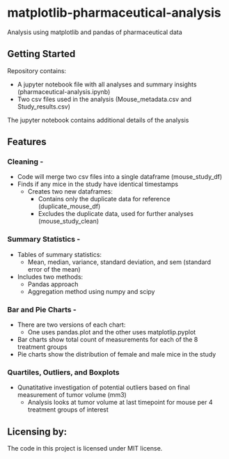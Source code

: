 # matplotlib-pharmaceutical-analysis
Analysis using matplotlib and pandas of pharmaceutical data


## Getting Started

Repository contains:
- A jupyter notebook file with all analyses and summary insights (pharmaceutical-analysis.ipynb)
- Two csv files used in the analysis (Mouse_metadata.csv and Study_results.csv)

The jupyter notebook contains additional details of the analysis


## Features

### Cleaning -
- Code will merge two csv files into a single dataframe (mouse_study_df)
- Finds if any mice in the study have identical timestamps
  - Creates two new dataframes:
    - Contains only the duplicate data for reference (duplicate_mouse_df)
    - Excludes the duplicate data, used for further analyses (mouse_study_clean)

### Summary Statistics -
- Tables of summary statistics: 
  - Mean, median, variance, standard deviation, and sem (standard error of the mean)
- Includes two methods:
  - Pandas approach
  - Aggregation method using numpy and scipy

### Bar and Pie Charts -
- There are two versions of each chart:
  - One uses pandas.plot and the other uses matplotlip.pyplot
- Bar charts show total count of measurements for each of the 8 treatment groups
- Pie charts show the distribution of female and male mice in the study

### Quartiles, Outliers, and Boxplots
- Qunatitative investigation of potential outliers based on final measurement of tumor volume (mm3)
  - Analysis looks at tumor volume at last timepoint for mouse per 4 treatment groups of interest


## Licensing by:

The code in this project is licensed under MIT license.
